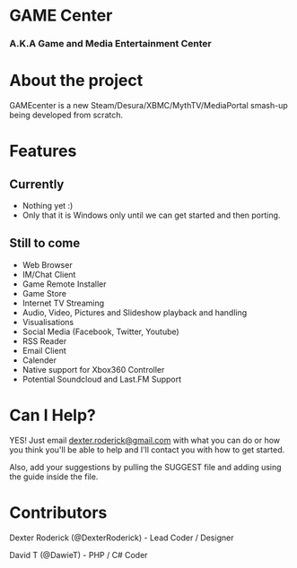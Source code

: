 GAME Center
==========
<h3>A.K.A Game and Media Entertainment Center</h3>


About the project
===========

GAMEcenter is a new Steam/Desura/XBMC/MythTV/MediaPortal smash-up being developed from scratch.

Features
===========
Currently
-----------

* Nothing yet :)
* Only that it is Windows only until we can get started and then porting.

Still to come
-----------

* Web Browser
* IM/Chat Client
* Game Remote Installer
* Game Store
* Internet TV Streaming
* Audio, Video, Pictures and Slideshow playback and handling 
* Visualisations
* Social Media (Facebook, Twitter, Youtube)
* RSS Reader
* Email Client
* Calender
* Native support for Xbox360 Controller
* Potential Soundcloud and Last.FM Support

Can I Help?
===========

YES! Just email dexter.roderick@gmail.com with what you can do or how you think you'll be able to help
and I'll contact you with how to get started.

Also, add your suggestions by pulling the SUGGEST file and adding using the guide inside the file.

Contributors
===========
Dexter Roderick (@DexterRoderick) - Lead Coder / Designer

David T (@DawieT) - PHP / C# Coder
